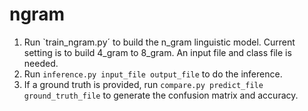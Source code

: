 # ngram

1. Run `train_ngram.py´ to build the n_gram linguistic model. Current setting is to build 4_gram to 8_gram. An input file and class file is needed.
2. Run `inference.py input_file output_file` to do the inference.
3. If a ground truth is provided, run `compare.py predict_file ground_truth_file` to generate the confusion matrix and accuracy.
